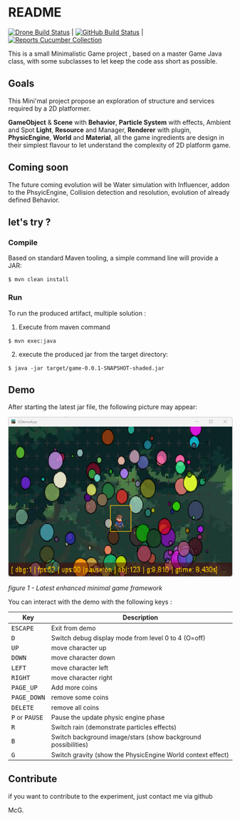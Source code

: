 # README

[![Drone Build Status](http://nextserver02:9080/api/badges/SnapGames/minimal/status.svg?ref=refs/heads/master)](http://nextserver02:9080/SnapGames/minimal) 
| [![GitHub Build Status](https://github.com/SnapGames/minimal/actions/workflows/maven.yml/badge.svg?branch=master)](https://github.com/SnapGames/minimal/actions/workflows/maven.yml) 
| [![Reports Cucumber Collection](https://messages.cucumber.io/api/report-collections/3cc52f6b-8997-4a02-9866-aeed7c91f215/badge)](https://reports.cucumber.io/report-collections/3cc52f6b-8997-4a02-9866-aeed7c91f215)

This is a small Minimalistic Game project , based on a master Game Java class, with some subclasses to let keep the code
ass short as possible.

## Goals

This Mini'mal project propose an exploration of structure and services required by a 2D platformer. 

**GameObject** & **Scene** with **Behavior**, **Particle System** with effects, Ambient and Spot **Light**,  **Resource** and Manager, **Renderer** with plugin, **PhysicEngine**, **World** and **Material**, all the game ingredients are design in their simplest flavour to let understand the complexity of 2D platform game.

## Coming soon

The future coming evolution will be Water simulation with Influencer, addon to the PhsyicEngine, Collision detection and resolution, evolution of already defined Behavior.


## let's try ?

### Compile

Based on standard Maven tooling, a simple command line will provide a JAR:

```shell
$ mvn clean install
```

### Run

To run the produced artifact, multiple solution :

1. Execute from maven command

```shell
$ mvn exec:java
```

2. execute the produced jar from the target directory:

```shell
$ java -jar target/game-0.0.1-SNAPSHOT-shaded.jar
```

## Demo

After starting the latest jar file, the following picture may appear:

![Latest enhanced minimal game framework](docs/docs/illustrations/figure-new-balls-images.png "Latest enhanced minimal game framework")

_figure 1 - Latest enhanced minimal game framework_

You can interact with the demo with the following keys :

| Key                              | Description                                                   |
|----------------------------------|---------------------------------------------------------------|
| <kbd>ESCAPE</kbd>                | Exit from demo                                                |
| <kbd>D</kbd>                     | Switch debug display mode from level 0 to 4 (O=off)           |
| <kbd>UP</kbd>                    | move character up                                             |
| <kbd>DOWN</kbd>                  | move character down                                           |
| <kbd>LEFT</kbd>                  | move character left                                           |
| <kbd>RIGHT</kbd>                 | move character right                                          |
| <kbd>PAGE_UP</kbd>               | Add more coins                                                |
| <kbd>PAGE_DOWN</kbd>             | remove some coins                                             |
| <kbd>DELETE</kbd>                | remove all coins                                              |
| <kbd>P</kbd> or <kbd>PAUSE</kbd> | Pause the update physic engine phase                          |
| <kbd>R</kbd>                     | Switch rain (demonstrate particles effects)                   |
| <kbd>B</kbd>                     | Switch background image/stars (show background possibilities) |
| <kbd>G</kbd>                     | Switch gravity (show the PhysicEngine World context effect)   |


## Contribute

if you want to contribute to the experiment, just contact me via github 

McG.
